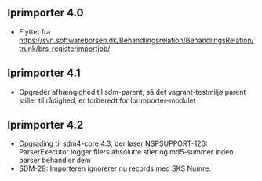 ## lprimporter 4.0
*  Flyttet fra https://svn.softwareborsen.dk/Behandlingsrelation/BehandlingsRelation/trunk/brs-registerimportjob/

## lprimporter 4.1
*  Opgradér afhængighed til sdm-parent, så det vagrant-testmiljø parent stiller til rådighed, er forberedt for
   lprimporter-modulet
   
## lprimporter 4.2   
*  Opgrading til sdm4-core 4.3, der løser
   NSPSUPPORT-126: ParserExecutor logger filers absolutte stier og md5-summer inden parser behandler dem
*  SDM-28: Importeren ignorerer nu records med SKS Numre.
